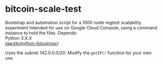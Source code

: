 # bitcoin-scale-test
Bootstrap and automation script for a 1000 node regtest scalability experiment
Intended for use on Google Cloud Compute, using a command instance to hold the files.
Depends:\
Python 3.X.X\
[jgarzik/python-bitcoinrpc](https://github.com/jgarzik/python-bitcoinrpc))

Uses the subnet 142.0.0.0/20. Modify the `getIP()` function for your own use.
